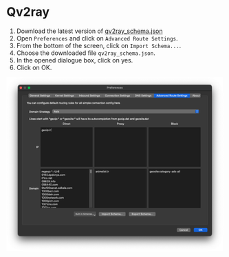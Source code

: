 # Qv2ray

1. Download the latest version of [qv2ray_schema.json](https://github.com/bootmortis/iran-hosted-domains/releases/latest/download/qv2ray_schema.json)
2. Open `Preferences` and click on `Advanced Route Settings`.
3. From the bottom of the screen, click on `Import Schema...`.
4. Choose the downloaded file `qv2ray_schema.json`.
5. In the opened dialogue box, click on yes.
6. Click on OK.

![qv2ray](../_images/qv2ray.png)
